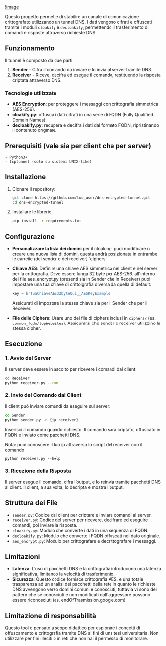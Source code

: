 [!image](logo.jpg)

Questo progetto permette di stabilire un canale di comunicazione crittografato utilizzando un tunnel DNS. I dati vengono cifrati e offuscati tramite i moduli `cloakify` e `decloakify`, permettendo il trasferimento di comandi e risposte attraverso richieste DNS.

## Funzionamento

Il tunnel è composto da due parti:
1. **Sender** - Cifra il comando da inviare e lo invia al server tramite DNS.
2. **Receiver** - Riceve, decifra ed esegue il comando, restituendo la risposta criptata attraverso DNS.

### Tecnologie utilizzate

- **AES Encryption**: per proteggere i messaggi con crittografia simmetrica (AES-256).
- **cloakify.py**: offusca i dati cifrati in una serie di FQDN (Fully Qualified Domain Names).
- **decloakify.py**: recupera e decifra i dati dal formato FQDN, ripristinando il contenuto originale.

## Prerequisiti (vale sia per client che per server)
    - Python3+
    - tcptunnel (solo su sistemi UNIX-like)
## Installazione

1. Clonare il repository:
    ```bash
    git clone https://github.com/tuo_user/dns-encrypted-tunnel.git
    cd dns-encrypted-tunnel
    ```
2. Installare le librerie
    ```bash
    pip install -r requirements.txt
    ```

## Configurazione 
-  **Personalizzare la lista dei domini** per il cloaking: puoi modificare o creare una nuova lista di domini, questa andrà posizionata in entrambe le cartelle (del sender e del receiver) 'ciphers\'

- **Chiave AES**: Definire una chiave AES simmetrica nel client e nel server per la crittografia. Deve essere lunga 32 byte per AES-256.
  all'interno dei file aes_encrypt.py (presenti sia in Sender che in Receiver) puoi impostare una tua chiave di crittoigrafia diversa da quella di default:
  
  ```python
  key = b'TuaChiaveAES32byteQui__AESKeyExample'
  ```
  Assicurati di impostare la stessa chiave sia per il Sender che per il Receiver.
- **File delle Ciphers**: Usare uno dei file di ciphers inclusi in `ciphers/` (es. `common_fqdn/topWebsites`). Assicurarsi che sender e receiver utilizzino la stessa cipher.

## Esecuzione

### 1. Avvio del Server

Il server deve essere in ascolto per ricevere i comandi dal client:

```bash
cd Receiver
python receiver.py --run
```

### 2. Invio del Comando dal Client

Il client può inviare comandi da eseguire sul server:

```bash
cd Sender
python sender.py -d {ip_receiver}
```
Inserisci il comando quando richiesto. Il comando sarà criptato, offuscato in FQDN e inviato come pacchetti DNS.

Nota: puoi conoscere il tuo ip attraverso lo script del receiver con il comando 
```
python receiver.py --help
```


### 3. Ricezione della Risposta

Il server esegue il comando, cifra l’output, e lo reinvia tramite pacchetti DNS al client. Il client, a sua volta, lo decripta e mostra l'output.

## Struttura dei File

- `sender.py`: Codice del client per criptare e inviare comandi al server.
- `receiver.py`: Codice del server per ricevere, decifrare ed eseguire comandi, poi inviare la risposta.
- `cloakify.py`: Modulo che converte i dati in una sequenza di FQDN.
- `decloakify.py`: Modulo che converte i FQDN offuscati nel dato originale.
- `aes_encrypt.py`: Modulo per crittografare e decrittografare i messaggi.

## Limitazioni

- **Latenza**: L’uso di pacchetti DNS e la crittografia introducono una latenza significativa, limitando la velocità di trasferimento.
- **Sicurezza**: Questo codice fornisce crittografia AES, e una totale trasparenza ad un analisi dei pacchetti della rete in quanto le richieste DNS avvengono verso domini comuni e conosciuti, tuttavia vi sono dei pattern che se conosciuti e non modificati dall'aggressore possono essere riconosciuti (es. endOfTrasmission.google.com)


## Limitazione di responsabilità

Questo tool è pensato a scopo didattico per esplorare i concetti di offuscamento e crittografia tramite DNS ai fini di una tesi universitaria.
Non utilizzare per fini illeciti o in reti che non hai il permesso di monitorare.

